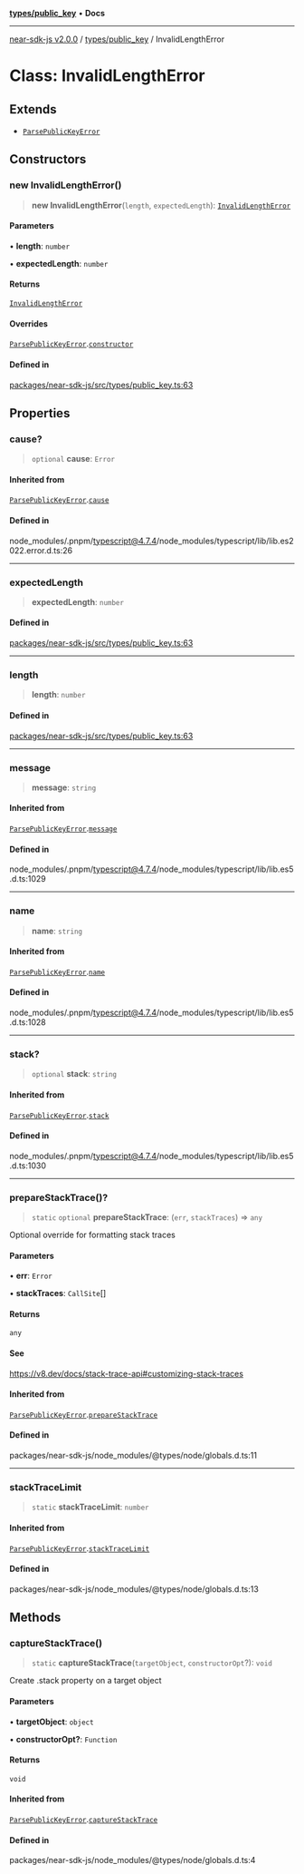 [**types/public_key**](../README.md) • **Docs**

***

[near-sdk-js v2.0.0](../../../packages.md) / [types/public\_key](../README.md) / InvalidLengthError

# Class: InvalidLengthError

## Extends

- [`ParsePublicKeyError`](ParsePublicKeyError.md)

## Constructors

### new InvalidLengthError()

> **new InvalidLengthError**(`length`, `expectedLength`): [`InvalidLengthError`](InvalidLengthError.md)

#### Parameters

• **length**: `number`

• **expectedLength**: `number`

#### Returns

[`InvalidLengthError`](InvalidLengthError.md)

#### Overrides

[`ParsePublicKeyError`](ParsePublicKeyError.md).[`constructor`](ParsePublicKeyError.md#constructors)

#### Defined in

[packages/near-sdk-js/src/types/public\_key.ts:63](https://github.com/dim-daskalov/near-sdk-js/blob/d72c9c5d6e6863e8c60ad0aa42a57e43d9805f07/packages/near-sdk-js/src/types/public_key.ts#L63)

## Properties

### cause?

> `optional` **cause**: `Error`

#### Inherited from

[`ParsePublicKeyError`](ParsePublicKeyError.md).[`cause`](ParsePublicKeyError.md#cause)

#### Defined in

node\_modules/.pnpm/typescript@4.7.4/node\_modules/typescript/lib/lib.es2022.error.d.ts:26

***

### expectedLength

> **expectedLength**: `number`

#### Defined in

[packages/near-sdk-js/src/types/public\_key.ts:63](https://github.com/dim-daskalov/near-sdk-js/blob/d72c9c5d6e6863e8c60ad0aa42a57e43d9805f07/packages/near-sdk-js/src/types/public_key.ts#L63)

***

### length

> **length**: `number`

#### Defined in

[packages/near-sdk-js/src/types/public\_key.ts:63](https://github.com/dim-daskalov/near-sdk-js/blob/d72c9c5d6e6863e8c60ad0aa42a57e43d9805f07/packages/near-sdk-js/src/types/public_key.ts#L63)

***

### message

> **message**: `string`

#### Inherited from

[`ParsePublicKeyError`](ParsePublicKeyError.md).[`message`](ParsePublicKeyError.md#message)

#### Defined in

node\_modules/.pnpm/typescript@4.7.4/node\_modules/typescript/lib/lib.es5.d.ts:1029

***

### name

> **name**: `string`

#### Inherited from

[`ParsePublicKeyError`](ParsePublicKeyError.md).[`name`](ParsePublicKeyError.md#name)

#### Defined in

node\_modules/.pnpm/typescript@4.7.4/node\_modules/typescript/lib/lib.es5.d.ts:1028

***

### stack?

> `optional` **stack**: `string`

#### Inherited from

[`ParsePublicKeyError`](ParsePublicKeyError.md).[`stack`](ParsePublicKeyError.md#stack)

#### Defined in

node\_modules/.pnpm/typescript@4.7.4/node\_modules/typescript/lib/lib.es5.d.ts:1030

***

### prepareStackTrace()?

> `static` `optional` **prepareStackTrace**: (`err`, `stackTraces`) => `any`

Optional override for formatting stack traces

#### Parameters

• **err**: `Error`

• **stackTraces**: `CallSite`[]

#### Returns

`any`

#### See

https://v8.dev/docs/stack-trace-api#customizing-stack-traces

#### Inherited from

[`ParsePublicKeyError`](ParsePublicKeyError.md).[`prepareStackTrace`](ParsePublicKeyError.md#preparestacktrace)

#### Defined in

packages/near-sdk-js/node\_modules/@types/node/globals.d.ts:11

***

### stackTraceLimit

> `static` **stackTraceLimit**: `number`

#### Inherited from

[`ParsePublicKeyError`](ParsePublicKeyError.md).[`stackTraceLimit`](ParsePublicKeyError.md#stacktracelimit)

#### Defined in

packages/near-sdk-js/node\_modules/@types/node/globals.d.ts:13

## Methods

### captureStackTrace()

> `static` **captureStackTrace**(`targetObject`, `constructorOpt`?): `void`

Create .stack property on a target object

#### Parameters

• **targetObject**: `object`

• **constructorOpt?**: `Function`

#### Returns

`void`

#### Inherited from

[`ParsePublicKeyError`](ParsePublicKeyError.md).[`captureStackTrace`](ParsePublicKeyError.md#capturestacktrace)

#### Defined in

packages/near-sdk-js/node\_modules/@types/node/globals.d.ts:4
